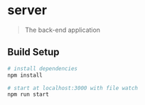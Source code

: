 # server

> The back-end application

## Build Setup

``` bash
# install dependencies
npm install

# start at localhost:3000 with file watch
npm run start
```